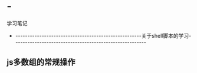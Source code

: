 # -
学习笔记

-  -----------------------------------------------------关于shell脚本的学习- -------------------------------------------------------
## js多数组的常规操作

